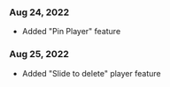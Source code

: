 ### Aug 24, 2022

- Added "Pin Player" feature

### Aug 25, 2022

- Added "Slide to delete" player feature
